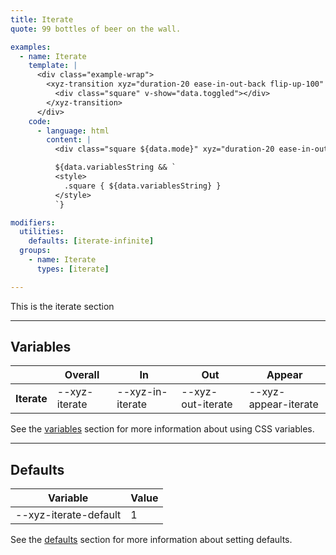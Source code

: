 ```yaml
---
title: Iterate
quote: 99 bottles of beer on the wall.

examples:
  - name: Iterate
    template: |
      <div class="example-wrap">
        <xyz-transition xyz="duration-20 ease-in-out-back flip-up-100" v-xyz="data.utilities" :style="data.variables" v-on="data.listeners">
          <div class="square" v-show="data.toggled"></div>
        </xyz-transition>
      </div>
    code:
      - language: html
        content: |
          <div class="square ${data.mode}" xyz="duration-20 ease-in-out-back flip-up-100${data.utilitiesString && ' ' + data.utilitiesString}"></div>

          ${data.variablesString && `
          <style>
            .square { ${data.variablesString} }
          </style>
          `}

modifiers:
  utilities:
    defaults: [iterate-infinite]
  groups:
    - name: Iterate
      types: [iterate]

---
```


This is the iterate section

---
## Variables

<div class="variables-table table-wrap shadow-scroll-h">
  <table class="shadow-scroll-content">
    <thead>
      <tr>
        <th></th>
        <th>Overall</th>
        <th>In</th>
        <th>Out</th>
        <th>Appear</th>
      </tr>
    </thead>
    <tbody>
      <tr>
        <th scope="row">Iterate</th>
        <td>--xyz-iterate</td>
        <td>--xyz-in-iterate</td>
        <td>--xyz-out-iterate</td>
        <td>--xyz-appear-iterate</td>
      </tr>
    </tbody>
  </table>
</div>

See the [variables](#variables) section for more information about using CSS variables.

---
## Defaults

<div class="variables-table table-wrap shadow-scroll-h">
  <table class="shadow-scroll-content">
    <thead>
      <tr>
        <th>Variable</th>
        <th>Value</th>
      </tr>
    </thead>
    <tbody>
      <tr>
        <td>--xyz-iterate-default</td>
        <td>1</td>
      </tr>
    </tbody>
  </table>
</div>

See the [defaults](#defaults) section for more information about setting defaults.
